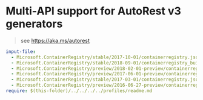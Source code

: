 # Multi-API support for AutoRest v3 generators

> see https://aka.ms/autorest

``` yaml $(enable-multi-api)
input-file:
  - Microsoft.ContainerRegistry/stable/2017-10-01/containerregistry.json
  - Microsoft.ContainerRegistry/stable/2018-09-01/containerregistry_build.json
  - Microsoft.ContainerRegistry/preview/2018-02-01-preview/containerregistry_build.json
  - Microsoft.ContainerRegistry/preview/2017-06-01-preview/containerregistry.json
  - Microsoft.ContainerRegistry/stable/2017-03-01/containerregistry.json
  - Microsoft.ContainerRegistry/preview/2016-06-27-preview/containerregistry.json
require: $(this-folder)/../../../../profiles/readme.md
```
